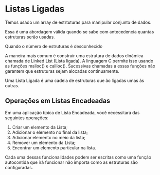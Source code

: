 # Listas Ligadas #
>
Temos usado um array de estrtuturas para manipular conjunto de dados.
>
Essa é uma abordagem válida quando se sabe com antecedencia
quantas estruturas serão usadas.
> 
> 
Quando o número de estruturas é desconhecido 
> 
>
A maneira mais comum é construir uma estrutura de dados dinâmica 
chamada de Linked List (Lista ligada). A linguagem C permite isso usando
as funções malloc() e callloc(). Sucessivas chamadas a essas funções
não garantem que estruturas sejam alocadas continuamente. 
> 
> 
Uma Lista Ligada é uma cadeia de estruturas que ão ligadas umas às
outras.
> 
## Operações em Listas Encadeadas ##
>
Em uma aplicação típica de Lista Encadeada, você necessitará das seguintes
operações:
>
1. Criar um elemento da Lista;
2. Adicionar o elemento no final da lista;
3. Adicionar elemento no meio da lista;
4. Remover um elemento da Lista;
5. Encontrar um elemento particular na lista.
> 
> 
Cada uma dessas funcionalidades podem ser escritas como uma função
autocontida que irá funcionar não importa como as estruturas são 
configuradas.
> 
